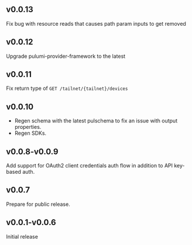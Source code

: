 ## v0.0.13

Fix bug with resource reads that causes path param inputs to get removed

## v0.0.12

Upgrade pulumi-provider-framework to the latest

## v0.0.11

Fix return type of `GET /tailnet/{tailnet}/devices`

## v0.0.10

- Regen schema with the latest pulschema to fix an issue with output properties.
- Regen SDKs.

## v0.0.8-v0.0.9

Add support for OAuth2 client credentials auth flow in addition to API key-based auth.

## v0.0.7

Prepare for public release.

## v0.0.1-v0.0.6

Initial release
